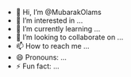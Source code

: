 - 👋 Hi, I’m @MubarakOlams
- 👀 I’m interested in ...
- 🌱 I’m currently learning ...
- 💞️ I’m looking to collaborate on ...
- 📫 How to reach me ...
- 😄 Pronouns: ...
- ⚡ Fun fact: ...

<!---
MubarakOlams/MubarakOlams is a ✨ special ✨ repository because its `README.md` (this file) appears on your GitHub profile.
You can click the Preview link to take a look at your changes.
--->
